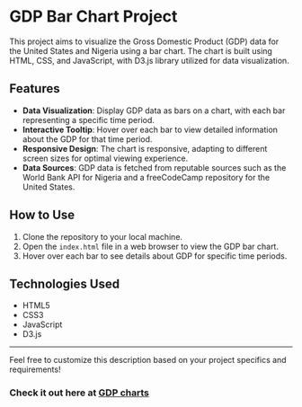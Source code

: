 # GDP Bar Chart Project

This project aims to visualize the Gross Domestic Product (GDP) data for the United States and Nigeria using a bar chart. The chart is built using HTML, CSS, and JavaScript, with D3.js library utilized for data visualization.

## Features

- **Data Visualization**: Display GDP data as bars on a chart, with each bar representing a specific time period.
- **Interactive Tooltip**: Hover over each bar to view detailed information about the GDP for that time period.
- **Responsive Design**: The chart is responsive, adapting to different screen sizes for optimal viewing experience.
- **Data Sources**: GDP data is fetched from reputable sources such as the World Bank API for Nigeria and a freeCodeCamp repository for the United States.

## How to Use

1. Clone the repository to your local machine.
2. Open the `index.html` file in a web browser to view the GDP bar chart.
3. Hover over each bar to see details about GDP for specific time periods.

## Technologies Used

- HTML5
- CSS3
- JavaScript
- D3.js

---

Feel free to customize this description based on your project specifics and requirements!

### Check it out here at [GDP charts](https://sotonye0808.github.io/barChart)
